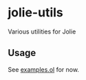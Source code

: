jolie-utils
===========

Various utilities for Jolie

## Usage ##

See [examples.ol](https://github.com/SimonLarsen/jolie-utils/blob/master/examples.ol) for now.
